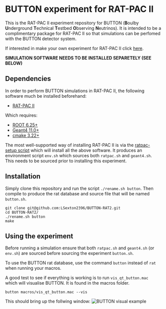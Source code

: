 # BUTTON experiment for RAT-PAC II 

This is the RAT-PAC II experiment repository for BUTTON (**B**oulby **U**nderground **T**echnical **T**estbed **O**bserving **N**eutrinos). It is intended to be a complimentary package for RAT-PAC II so that simulations can be perfomed with the BUTTON detector system. 

If interested in make your own experiment for RAT-PAC II click [here](https://github.com/rat-pac/RatpacExperiment).

**SIMULATION SOFTWARE NEEDS TO BE INSTALLED SEPARETELY (SEE BELOW)**

## Dependencies

In order to perform BUTTON simulations in RAT-PAC II, the following software much be installed beforehand:
- [RAT-PAC II](https://github.com/rat-pac/ratpac-two)

Which requires:
- [ROOT 6.25+](https://root.cern.ch)
- [Geant4 11.0+](https://geant4.web.cern.ch/)
- [cmake 3.22+](https://cmake.org/)

The most well-supported way of installing RAT-PAC II is via the [ratpac-setup script](https://github.com/rat-pac/ratpac-setup) which will install all the above software. It produces an environment script `env.sh` which sources both `ratpac.sh` and `geant4.sh`. This needs to be sourced prior to installing this experiment.

## Installation

Simply clone this repository and run the script `./rename.sh button`. 
Then compile to produce the rat database and source file that will be named `button.sh`.

```
git clone git@github.com:LSexton2396/BUTTON-RAT2.git
cd BUTTON-RAT2/
./rename.sh button
make
```

## Using the experiment

Before running a simulation ensure that both `ratpac.sh` and `geant4.sh` (or `env.sh`) are sourced before sourcing the experiment `button.sh`.

To use the BUTTON rat database, use the command `button` instead of `rat` when running your macros.

A good test to see if everything is working is to run `vis_qt_button.mac` which will visualise BUTTON. It is found in the macros folder.

```
button macros/vis_qt_button.mac --vis
```

This should bring up the follwing window:
![BUTTON visual example](https://github.com/LSexton2396/BUTTONexperiment/blob/main/BUTTON_visual_example.png)




